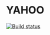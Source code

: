 # YAHOO

[![Build status](https://ci.appveyor.com/api/projects/status/cc7s69l9h54iijh1?svg=true)](https://ci.appveyor.com/project/GalantsevIlya/pure-function)